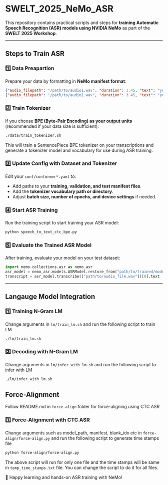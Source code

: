 # SWELT\_2025\_NeMo\_ASR

This repository contains practical scripts and steps for **training Automatic Speech Recognition (ASR) models using NVIDIA NeMo** as part of the **SWELT 2025 Workshop**.

---

## **Steps to Train ASR**

### **1️⃣ Data Preapartion**
Prepare your data by formatting in **NeMo manifest format**:

```json
{"audio_filepath": "/path/to/audio1.wav", "duration": 3.45, "text": "your transcript here1"}
{"audio_filepath": "/path/to/audio1.wav", "duration": 3.45, "text": "your transcript here2"}
```

### **2️⃣ Train Tokenizer**

If you choose **BPE (Byte-Pair Encoding) as your output units** (recommended if your data size is sufficient):

```bash
./data/train_tokenizer.sh
```

This will train a SentencePiece BPE tokenizer on your transcriptions and generate a tokenizer model and vocabulary for use during ASR training.


### **3️⃣ Update Config with Dataset and Tokenizer**

Edit your `conf/conformer*.yaml` to:

* Add paths to your **training, validation, and test manifest files**.
* Add the **tokenizer vocabulary path or directory**.
* Adjust **batch size, number of epochs, and device settings** if needed.


### **4️⃣ Start ASR Training**

Run the training script to start training your ASR model:

```bash
python speech_to_text_ctc_bpe.py
```



### **5️⃣ Evaluate the Trained ASR Model**

After training, evaluate your model on your test dataset:

```python
import nemo.collections.asr as nemo_asr
asr_model = nemo_asr.models.ASRModel.restore_from("path/to/trained/model")
transcript = asr_model.transcribe(["path/to/audio_file.wav"])[0].text
```


---
## **Langauge Model Integration**

### **1️⃣ Training N-Gram LM**

Change arguments in `lm/train_lm.sh` and run the following script to train LM

```bash 
./lm/train_lm.sh
```

### **2️⃣ Decoding with N-Gram LM**
Change arguments in `lm/infer_with_lm.sh` and run the following script to infer with LM

```bash 
./lm/infer_with_lm.sh
```


## **Force-Alignment**
Follow README.md in `force-align` folder for force-aligning using CTC ASR

### **1️⃣ Force-Alignment with CTC ASR**

Change arguments such as model_path, manifest, blank_idx etc in `force-align/force-align.py` and run the following script to generate time stamps file

```bash 
python force-align/force-align.py
```
The above script will run for only one file and the time stamps will be same in `temp_time_stamps.txt` file. You can change the script to do it for all files.


🚀 Happy learning and hands-on ASR training with NeMo!
